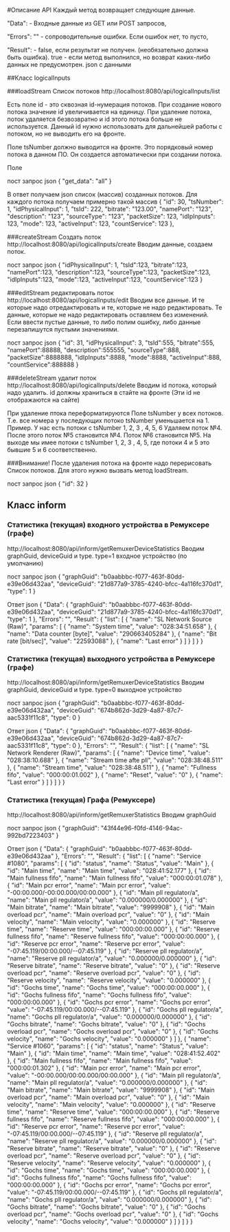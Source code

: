 #Описание API
Каждый метод возвращает следующие данные.

"Data": - Входные данные из GET или POST запросов,

"Errors": "" - сопроводительные ошибки. Если ошибок нет, то пусто,

"Result": - false, если результат не получен. 
(необязательно должна быть ошибка). 
true - если метод выполнился, но возврат каких-либо данных 
не предусмотрен.
json с данными 

##Класс logicalInputs

###loadStream Список потоков
http://localhost:8080/api/logicalInputs/list

Есть поле id - это сквозная id-нумерация потоков.
При создание нового потока значение id увеличивается на единицу.
При удаление потока, поток удаляется безвозвратно и id этого 
потока больше не используется.
Данный id нужно использовать для дальнейшей работы с потоком, но не
выводить его на фронте.

Поле tsNumber должно выводится на фронте. Это порядковый номер потока 
в данном ПО. Он создается автоматически при создании потока. 

Поле 

пост запрос json
{
"get_data": "all"
}

В ответ получаем json список (массив) созданных потоков.
Для каждого потока получаем примерно такой массив
{
"id": 30,
"tsNumber": 1,
"idPhysicalInput": 1,
"tsId": 222,
"bitrate": "123.00",
"namePort": "123",
"description": "123",
"sourceType": "123",
"packetSize": 123,
"idIpInputs": 123,
"mode": 123,
"activeInput": 123,
"countService": 123
},

###createStream Создать поток
http://localhost:8080/api/logicalInputs/create
Вводим данные, создаем поток.

пост запрос json
{
"idPhysicalInput": 1,
"tsId":123,
"bitrate":123,
"namePort":123,
"description":123,
"sourceType":123,
"packetSize":123,
"idIpInputs":123,
"mode":123,
"activeInput":123,
"countService":123
}

###editStream редактировать поток
http://localhost:8080/api/logicalInputs/edit
Вводим все данные.
И те которые надо отредактировать и те, которые 
не надо редактировать. Те данные, которые не 
надо редактировать оставляем без изменений. Если ввести 
пустые данные, то либо полим ошибку, либо данные перезапишутся
пустыми значениями.


пост запрос json
{
"id": 31,
"idPhysicalInput": 3,
"tsId":555,
"bitrate":555,
"namePort":88888,
"description":555555,
"sourceType":888,
"packetSize":8888888,
"idIpInputs":8888,
"mode":8888,
"activeInput":888,
"countService":888888
}



###deleteStream удалит поток
http://localhost:8080/api/logicalInputs/delete
Вводим id потока, который надо удалить.
id должны храниться в стайте на фронте 
(Эти id не отображаются на сайте)

При удаление птока переформатируются Поле tsNumber у всех потоков.
Т.е. все номера у последующих потоко tsNumber уменьшается на 1.
Пример. У нас есть  потоки с tsNumber 1, 2, 3 , 4, 5, 6
Удаляем поток №4.
После этого поток №5 становится №4.
Поток №6 становится №5.
На выходе мы имее потоки с tsNumber 1, 2, 3 , 4, 5, 
где потоки 4 и 5 это бывшие 5 и 6 соответственно.

###Внимание! 
После удаления потока на фронте надо перерисовать
Список потоков. Для этого нужно вызвать метод loadStream.

пост запрос json
{
"id": 32
}

## Класс inform
### Статистика (текущая) входного устройства в Ремуксере (графе)
http://localhost:8080/api/inform/getRemuxerDeviceStatistics
Вводим graphGuid, deviceGuid и type.
type=1 входное устройство (по умолчанию)

пост запрос json
{
"graphGuid": "b0aabbbc-f077-463f-80dd-e39e06d432aa",
"deviceGuid": "21d877a9-3785-4240-bfcc-4a116fc370d1",
"type": 1
}

Ответ json
{
"Data": {
"graphGuid": "b0aabbbc-f077-463f-80dd-e39e06d432aa",
"deviceGuid": "21d877a9-3785-4240-bfcc-4a116fc370d1",
"type": 1
},
"Errors": "",
"Result": {
"list": [
{
"name": "SL Network Source (Raw)",
"params": [
{
"name": "System time",
"value": "028:34:51.658"
},
{
"name": "Data counter [byte]",
"value": "290663405284"
},
{
"name": "Bit rate [bit/sec]",
"value": "22593088"
},
{
"name": "Last error"
}
]
}
]
}
}


### Статистика (текущая) выходного устройства в Ремуксере (графе)
http://localhost:8080/api/inform/getRemuxerDeviceStatistics
Вводим graphGuid, deviceGuid и type.
type=0 выходное устройство

пост запрос json
{
"graphGuid": "b0aabbbc-f077-463f-80dd-e39e06d432aa",
"deviceGuid": "674b862d-3d29-4a87-87c7-aac5331f11c8",
"type": 0
}

Ответ json
{
"Data": {
"graphGuid": "b0aabbbc-f077-463f-80dd-e39e06d432aa",
"deviceGuid": "674b862d-3d29-4a87-87c7-aac5331f11c8",
"type": 0
},
"Errors": "",
"Result": {
"list": [
{
"name": "SL Network Renderer (Raw)",
"params": [
{
"name": "Device time",
"value": "028:38:10.688"
},
{
"name": "Stream time afte pll",
"value": "028:38:48.511"
},
{
"name": "Stream time",
"value": "028:38:48.511"
},
{
"name": "Fullness fifo",
"value": "000:00:01.002"
},
{
"name": "Reset",
"value": "0"
},
{
"name": "Last error"
}
]
}
]
}
}

### Статистика (текущая) Графа (Ремуксере)
http://localhost:8080/api/inform/getRemuxerStatistics
Вводим graphGuid

пост запрос json
{
"graphGuid": "43f44e96-f0fd-4146-94ac-992bd7223403"
}

Ответ json
{
"Data": {
"graphGuid": "b0aabbbc-f077-463f-80dd-e39e06d432aa"
},
"Errors": "",
"Result": {
"list": [
{
"name": "Service #1080",
"params": [
{
"id": "status",
"name": "Status",
"value": "Main"
},
{
"id": "Main time",
"name": "Main time",
"value": "028:41:52.177"
},
{
"id": "Main fullness fifo",
"name": "Main fullness fifo",
"value": "000:00:01.078"
},
{
"id": "Main pcr error",
"name": "Main pcr error",
"value": "-00:00.000/-00:00.000/00:00.000"
},
{
"id": "Main pll regulator/a",
"name": "Main pll regulator/a",
"value": "0.000000/0.000000"
},
{
"id": "Main bitrate",
"name": "Main bitrate",
"value": "9999908"
},
{
"id": "Main overload pcr",
"name": "Main overload pcr",
"value": "0"
},
{
"id": "Main velocity",
"name": "Main velocity",
"value": "0.000000"
},
{
"id": "Reserve time",
"name": "Reserve time",
"value": "000:00:00.000"
},
{
"id": "Reserve fullness fifo",
"name": "Reserve fullness fifo",
"value": "000:00:00.000"
},
{
"id": "Reserve pcr error",
"name": "Reserve pcr error",
"value": "-07:45.119/00:00.000/--07:45.119"
},
{
"id": "Reserve pll regulator/a",
"name": "Reserve pll regulator/a",
"value": "0.000000/0.000000"
},
{
"id": "Reserve bitrate",
"name": "Reserve bitrate",
"value": "0"
},
{
"id": "Reserve overload pcr",
"name": "Reserve overload pcr",
"value": "0"
},
{
"id": "Reserve velocity",
"name": "Reserve velocity",
"value": "0.000000"
},
{
"id": "Gochs time",
"name": "Gochs time",
"value": "000:00:00.000"
},
{
"id": "Gochs fullness fifo",
"name": "Gochs fullness fifo",
"value": "000:00:00.000"
},
{
"id": "Gochs pcr error",
"name": "Gochs pcr error",
"value": "-07:45.119/00:00.000/--07:45.119"
},
{
"id": "Gochs pll regulator/a",
"name": "Gochs pll regulator/a",
"value": "0.000000/0.000000"
},
{
"id": "Gochs bitrate",
"name": "Gochs bitrate",
"value": "0"
},
{
"id": "Gochs overload pcr",
"name": "Gochs overload pcr",
"value": "0"
},
{
"id": "Gochs velocity",
"name": "Gochs velocity",
"value": "0.000000"
}
]
},
{
"name": "Service #1060",
"params": [
{
"id": "status",
"name": "Status",
"value": "Main"
},
{
"id": "Main time",
"name": "Main time",
"value": "028:41:52.402"
},
{
"id": "Main fullness fifo",
"name": "Main fullness fifo",
"value": "000:00:01.302"
},
{
"id": "Main pcr error",
"name": "Main pcr error",
"value": "-00:00.000/00:00.000/00:00.000"
},
{
"id": "Main pll regulator/a",
"name": "Main pll regulator/a",
"value": "0.000000/0.000000"
},
{
"id": "Main bitrate",
"name": "Main bitrate",
"value": "9999908"
},
{
"id": "Main overload pcr",
"name": "Main overload pcr",
"value": "0"
},
{
"id": "Main velocity",
"name": "Main velocity",
"value": "0.000000"
},
{
"id": "Reserve time",
"name": "Reserve time",
"value": "000:00:00.000"
},
{
"id": "Reserve fullness fifo",
"name": "Reserve fullness fifo",
"value": "000:00:00.000"
},
{
"id": "Reserve pcr error",
"name": "Reserve pcr error",
"value": "-07:45.119/00:00.000/--07:45.119"
},
{
"id": "Reserve pll regulator/a",
"name": "Reserve pll regulator/a",
"value": "0.000000/0.000000"
},
{
"id": "Reserve bitrate",
"name": "Reserve bitrate",
"value": "0"
},
{
"id": "Reserve overload pcr",
"name": "Reserve overload pcr",
"value": "0"
},
{
"id": "Reserve velocity",
"name": "Reserve velocity",
"value": "0.000000"
},
{
"id": "Gochs time",
"name": "Gochs time",
"value": "000:00:00.000"
},
{
"id": "Gochs fullness fifo",
"name": "Gochs fullness fifo",
"value": "000:00:00.000"
},
{
"id": "Gochs pcr error",
"name": "Gochs pcr error",
"value": "-07:45.119/00:00.000/--07:45.119"
},
{
"id": "Gochs pll regulator/a",
"name": "Gochs pll regulator/a",
"value": "0.000000/0.000000"
},
{
"id": "Gochs bitrate",
"name": "Gochs bitrate",
"value": "0"
},
{
"id": "Gochs overload pcr",
"name": "Gochs overload pcr",
"value": "0"
},
{
"id": "Gochs velocity",
"name": "Gochs velocity",
"value": "0.000000"
}
]
}
]
}
}

